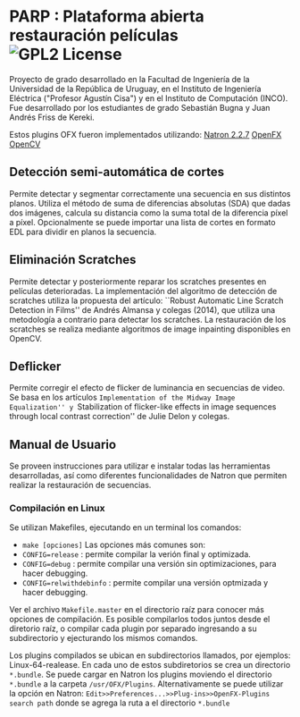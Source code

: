 PARP : Plataforma abierta restauración películas ![GPL2 License](http://img.shields.io/:license-gpl2-blue.svg?style=flat-square)
===========

Proyecto de grado desarrollado en la Facultad de Ingeniería de la Universidad de la República de Uruguay, en el Instituto de Ingeniería Eléctrica ("Profesor Agustín Cisa") y en el Instituto de Computación (INCO). 
Fue desarrollado por los estudiantes de grado Sebastián Bugna y Juan Andrés Friss de Kereki.

Estos plugins OFX fueron implementados utilizando:
[Natron 2.2.7](http://natron.inria.fr)
[OpenFX](http://openeffects.org)
[OpenCV](http://opencv.org)

Detección semi-automática de cortes
-------
Permite detectar y segmentar correctamente una secuencia en sus distintos planos.
Utiliza el método de suma de diferencias absolutas (SDA) que dadas dos imágenes, calcula su distancia como la suma total de la diferencia píxel a píxel.
Opcionalmente se puede importar una lista de cortes en formato EDL para dividir en planos la secuencia.


Eliminación Scratches
-------

Permite detectar y posteriormente reparar los scratches presentes en películas deterioradas.
La implementación del algoritmo de detección de scratches utiliza la propuesta del artículo: ``Robust Automatic Line Scratch Detection in Films'' de Andrés Almansa y colegas (2014), que utiliza una metodología a contrario para detectar los scratches.
La restauración de los scratches se realiza mediante algoritmos de image inpainting disponibles en OpenCV.


Deflicker
-------
Permite corregir el efecto de flicker de luminancia en secuencias de video.
Se basa en los artículos ``Implementation of the Midway Image Equalization'' y ``Stabilization of flicker-like effects in image sequences
through local contrast correction'' de Julie Delon y colegas.


Manual de Usuario
------
Se proveen instrucciones para utilizar e instalar todas las herramientas desarrolladas, así como diferentes funcionalidades de Natron que permiten realizar la restauración de secuencias.


### Compilación en Linux
Se utilizan Makefiles, ejecutando en un terminal los comandos:
- `make [opciones]`
Las opciones más comunes son:
- `CONFIG=release` : permite compilar la verión final y optimizada.
- `CONFIG=debug` : permite compilar una versión sin optimizaciones, para hacer debugging.
- `CONFIG=relwithdebinfo` : permite compilar una versión optmizada y hacer debugging.


Ver el archivo `Makefile.master` en el directorio raíz para conocer más opciones de compilación.
Es posible compilarlos todos juntos desde el diretorio raíz, o compilar cada plugin por separado ingresando a su subdirectorio y ejecturando los mismos comandos. 

Los plugins compilados se ubican en subdirectorios llamados, por ejemplos: Linux-64-realease.
En cada uno de estos subdiretorios se crea un directorio `*.bundle`. 
Se puede cargar en Natron los plugins moviendo el directorio `*.bundle` a la carpeta `/usr/OFX/Plugins`.
Alternativamente se puede utilizar la opción en Natron: `Edit>>Preferences...>>Plug-ins>>OpenFX-Plugins search path` donde se agrega la ruta a el directorio `*.bundle`